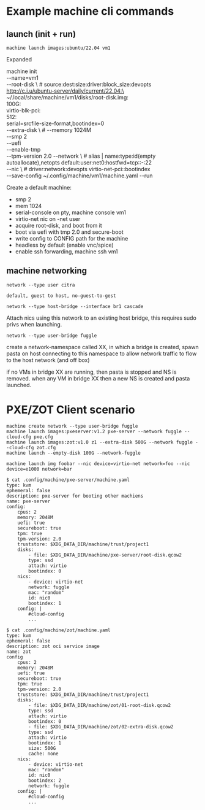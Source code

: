 # Example machine cli commands


## launch (init + run)
```
machine launch images:ubuntu/22.04 vm1
```

Expanded

machine init \
    --name=vm1 \
    --root-disk \  # source:dest:size:driver:block_size:devopts
        http://c.i.u/ubuntu-server/daily/current/22.04:\
        ~/.local/share/machine/vm1/disks/root-disk.img:\
        100G:\
        virtio-blk-pci:\
        512:\
        serial=srcfile-size-format,bootindex=0 \
    --extra-disk \ # <disk format>
    --memory 1024M \
    --smp 2 \
    --uefi \
    --enable-tmp \
    --tpm-version 2.0
    --network \  # alias | name:type:id(empty autoallocate),netopts
         default:user:net0:hostfwd=tcp::<hostport>-:22 \
    --nic \  # driver:network:devopts
        virtio-net-pci::bootindex \
    --save-config ~/.config/machine/vm1/machine.yaml
    --run


Create a default machine:

- smp 2
- mem 1024
- serial-console on pty, machine console vm1
- virtio-net nic on -net user
- acquire root-disk, and boot from it
- boot via uefi with tmp 2.0 and secure-boot
- write config to CONFIG path for the machine
- headless by default (enable vnc/spice)
- enable ssh forwarding, machine ssh vm1


## machine networking

`network --type user citra`

    default, guest to host, no-guest-to-gest

`network --type host-bridge --interface br1 cascade`

   Attach nics using this network to an existing host bridge, this requires
   sudo privs when launching.

`network --type user-bridge fuggle`

  create a network-namespace called XX, in which a bridge is created,
  spawn pasta on host connecting to this namespace to allow network traffic
  to flow to the host network (and off box)

  if no VMs in bridge XX are running, then pasta is stopped and NS is removed.
  when any VM in bridge XX then a new NS is created and pasta launched.


# PXE/ZOT Client scenario

```
machine create network --type user-bridge fuggle
machine launch images:pxeserver:v1.2 pxe-server --network fuggle --cloud-cfg pxe.cfg
machine launch images:zot:v1.0 z1 --extra-disk 500G --network fuggle --cloud-cfg zot.cfg
machine launch --empty-disk 100G --network-fuggle
```

```
machine launch img foobar --nic device=virtio-net network=foo --nic device=e1000 network=bar
```


```
$ cat .config/machine/pxe-server/machine.yaml
type: kvm
ephemeral: false
description: pxe-server for booting other machiens
name: pxe-server
config:
    cpus: 2
    memory: 2048M
    uefi: true
    secureboot: true
    tpm: true
    tpm-version: 2.0
    truststore: $XDG_DATA_DIR/machine/trust/project1
    disks:
        - file: $XDG_DATA_DIR/machine/pxe-server/root-disk.qcow2
        type: ssd
        attach: virtio
        bootindex: 0
    nics:
        - device: virtio-net
        network: fuggle
        mac: "random"
        id: nic0
        bootindex: 1
    config: |
        #cloud-config
        ...

$ cat .config/machine/zot/machine.yaml
type: kvm
ephemeral: false
description: zot oci service image
name: zot
config
    cpus: 2
    memory: 2048M
    uefi: true
    secureboot: true
    tpm: true
    tpm-version: 2.0
    truststore: $XDG_DATA_DIR/machine/trust/project1
    disks:
        - file: $XDG_DATA_DIR/machine/zot/01-root-disk.qcow2
        type: ssd
        attach: virtio
        bootindex: 0
        - file: $XDG_DATA_DIR/machine/zot/02-extra-disk.qcow2
        type: ssd
        attach: virtio
        bootindex: 1
        size: 500G
        cache: none
    nics:
        - device: virtio-net
        mac: "random"
        id: nic0
        bootindex: 2
        network: fuggle
    config: |
        #cloud-config
        ...

```

